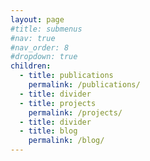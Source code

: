 ```yaml
---
layout: page
#title: submenus
#nav: true
#nav_order: 8
#dropdown: true
children:
  - title: publications
    permalink: /publications/
  - title: divider
  - title: projects
    permalink: /projects/
  - title: divider
  - title: blog
    permalink: /blog/
---
```

